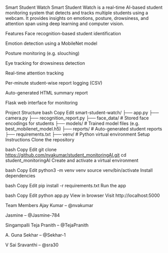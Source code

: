 Smart Student Watch
Smart Student Watch is a real-time AI-based student monitoring system that detects and tracks multiple students using a webcam. It provides insights on emotions, posture, drowsiness, and attention span using deep learning and computer vision.

Features
Face recognition-based student identification

Emotion detection using a MobileNet model

Posture monitoring (e.g. slouching)

Eye tracking for drowsiness detection

Real-time attention tracking

Per-minute student-wise report logging (CSV)

Auto-generated HTML summary report

Flask web interface for monitoring

Project Structure
bash
Copy
Edit
smart-student-watch/
├── app.py
├── camera.py
├── recognition_report.py
├── face_data/                # Stored face encodings for students
├── models/                   # Trained model files (e.g. best_mobilenet_model.h5)
├── reports/                  # Auto-generated student reports
├── requirements.txt
├── venv/                     # Python virtual environment
Setup Instructions
Clone the repository

bash
Copy
Edit
git clone https://github.com/nvakumar/student_monitoringAI.git
cd student_monitoringAI
Create and activate a virtual environment

bash
Copy
Edit
python3 -m venv venv
source venv/bin/activate
Install dependencies

bash
Copy
Edit
pip install -r requirements.txt
Run the app

bash
Copy
Edit
python app.py
View in browser
Visit http://localhost:5000

Team Members
Ajay Kumar – @nvakumar

Jasmine – @Jasmine-784

Singampalli Teja Pranith – @TejaPranith

A. Guna Sekhar – @Sekhar-1

V Sai Sravanthi – @sra30

